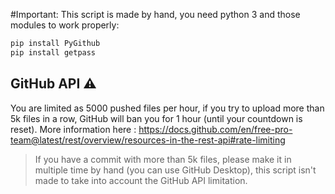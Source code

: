#Important:
This script is made by hand, you need python 3 and those modules to work properly:
```bat
pip install PyGithub
pip install getpass
```

## GitHub API :warning:
You are limited as 5000 pushed files per hour, if you try to upload more than 5k files in a row, GitHub will ban you for 1 hour (until your countdown is reset).
More information here : https://docs.github.com/en/free-pro-team@latest/rest/overview/resources-in-the-rest-api#rate-limiting
> If you have a commit with more than 5k files, please make it in multiple time by hand (you can use GitHub Desktop), this script isn't made to take into account the GitHub API limitation. 